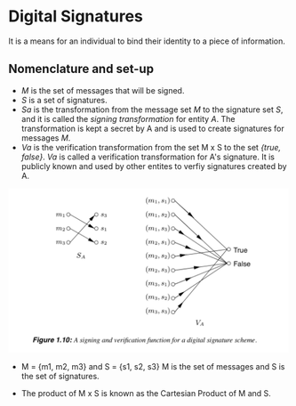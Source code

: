 # Digital Signatures

It is a means for an individual to bind their identity to a piece of information.

## Nomenclature and set-up

* *M* is the set of messages that will be signed.
* *S* is a set of signatures.
* *Sa* is the transformation from the message set *M* to the signature set *S*, and it is called the *signing transformation* for entity *A*. The transformation is kept a secret by A and is used to create signatures for messages *M*.
* *Va* is the verification transformation from the set M x S to the set *{true, false}*. *Va* is called a verification transformation for A's signature. It is publicly  known and used by other entites to verfiy signatures created by A.


![alt text](https://raw.githubusercontent.com/ccdle12/applied-cryptography-notes/master/images/signature-transformation-1.png)

* M = {m1, m2, m3} and S = {s1, s2, s3}
M is the set of messages and S is the set of signatures.

* The product of M x S is known as the Cartesian Product of M and S.
